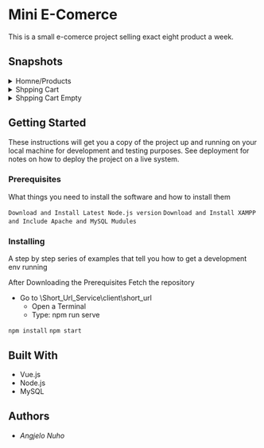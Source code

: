 # Mini E-Comerce 
This is a small e-comerce project selling exact eight product a week.


## Snapshots
<details>
 <summary>Homne/Products</summary>
 <img src="/readmeImg/home.png"  />
</details>
<details>
 <summary>Shpping Cart</summary>
 <img src="/readmeImg/cartWitems.png"  />
</details>
<details>
 <summary>Shpping Cart Empty</summary>
 <img src="/readmeImg/cartEmpty.png"  />
</details>

## Getting Started
These instructions will get you a copy of the project up and running on your local machine for development and testing purposes. See deployment for notes on how to deploy the project on a live system.
### Prerequisites
What things you need to install the software and how to install them

`Download and Install Latest Node.js version`
`Download and Install XAMPP and Include Apache and MySQL Mudules`

### Installing
A step by step series of examples that tell you how to get a development env running

After Downloading the Prerequisites
Fetch the repository
* Go to \Short_Url_Service\client\short_url
  * Open a Terminal
  * Type: npm run serve
  
`npm install`
`npm start`

## Built With

* Vue.js
* Node.js
* MySQL

## Authors
* *Angjelo Nuho*
